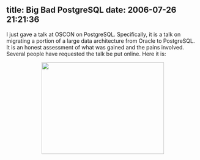 title: Big Bad PostgreSQL
date: 2006-07-26 21:21:36
---

<p>I just gave a talk at OSCON on PostgreSQL.  Specifically, it is a talk on migrating a portion of a large data architecture from Oracle to PostgreSQL.  It is an honest assessment of what was gained and the pains involved.  Several people have requested the talk be put online.  Here it is:</p>  <center> <a href="http://images.omniti.net/omniti.com/~jesus/misc/BBPostgres.pdf" border=0><img src="http://images.omniti.net/omniti.com/~jesus/misc/BBPostgres.png" width=320 height=240></a> </center> 
